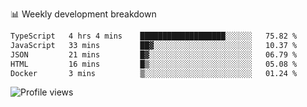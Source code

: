 
📊 Weekly development breakdown
<!--START_SECTION:waka-->

```txt
TypeScript   4 hrs 4 mins    ███████████████████░░░░░░   75.82 %
JavaScript   33 mins         ██▓░░░░░░░░░░░░░░░░░░░░░░   10.37 %
JSON         21 mins         █▓░░░░░░░░░░░░░░░░░░░░░░░   06.79 %
HTML         16 mins         █▒░░░░░░░░░░░░░░░░░░░░░░░   05.08 %
Docker       3 mins          ▒░░░░░░░░░░░░░░░░░░░░░░░░   01.24 %
```

<!--END_SECTION:waka-->

<img src="https://gpvc.arturio.dev/iqbalfasri" alt="Profile views"/>
